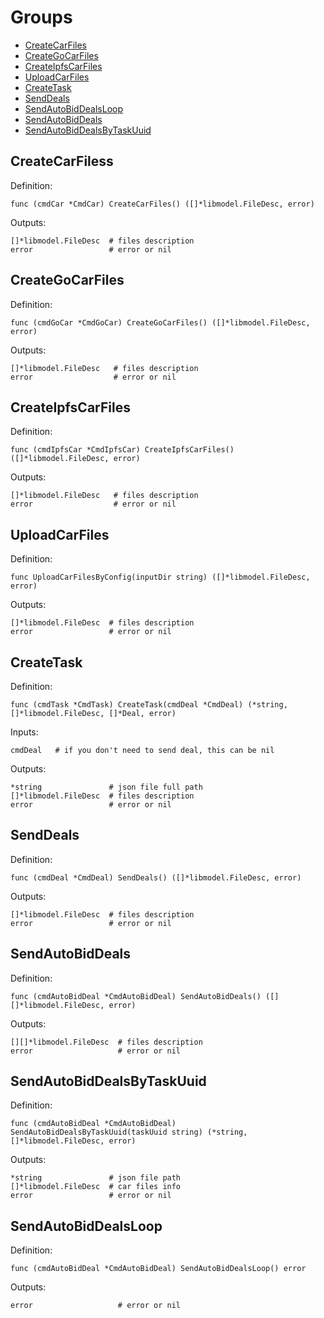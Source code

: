 # Groups

* [CreateCarFiles](#CreateCarFiles)
* [CreateGoCarFiles](#CreateGoCarFiles)
* [CreateIpfsCarFiles](#CreateIpfsCarFiles)
* [UploadCarFiles](#UploadCarFiles)
* [CreateTask](#CreateTask)
* [SendDeals](#SendDeals)
* [SendAutoBidDealsLoop](#SendAutoBidDealsLoop)
* [SendAutoBidDeals](#SendAutoBidDeals)
* [SendAutoBidDealsByTaskUuid](#SendAutoBidDealsByTaskUuid)

## CreateCarFiless

Definition:

```shell
func (cmdCar *CmdCar) CreateCarFiles() ([]*libmodel.FileDesc, error)
```

Outputs:

```shell
[]*libmodel.FileDesc  # files description
error                 # error or nil
```

## CreateGoCarFiles

Definition:

```shell
func (cmdGoCar *CmdGoCar) CreateGoCarFiles() ([]*libmodel.FileDesc, error)
```

Outputs:

```shell
[]*libmodel.FileDesc   # files description
error                  # error or nil
```

## CreateIpfsCarFiles

Definition:

```shell
func (cmdIpfsCar *CmdIpfsCar) CreateIpfsCarFiles() ([]*libmodel.FileDesc, error)
```

Outputs:

```shell
[]*libmodel.FileDesc   # files description
error                  # error or nil
```

## UploadCarFiles

Definition:

```shell
func UploadCarFilesByConfig(inputDir string) ([]*libmodel.FileDesc, error)
```

Outputs:

```shell
[]*libmodel.FileDesc  # files description
error                 # error or nil
```

## CreateTask

Definition:

```shell
func (cmdTask *CmdTask) CreateTask(cmdDeal *CmdDeal) (*string, []*libmodel.FileDesc, []*Deal, error)
```

Inputs:

```shell
cmdDeal   # if you don't need to send deal, this can be nil
```

Outputs:

```shell
*string               # json file full path
[]*libmodel.FileDesc  # files description
error                 # error or nil
```

## SendDeals

Definition:

```shell
func (cmdDeal *CmdDeal) SendDeals() ([]*libmodel.FileDesc, error)
```

Outputs:

```shell
[]*libmodel.FileDesc  # files description
error                 # error or nil
```

## SendAutoBidDeals

Definition:

```shell
func (cmdAutoBidDeal *CmdAutoBidDeal) SendAutoBidDeals() ([][]*libmodel.FileDesc, error)
```

Outputs:

```shell
[][]*libmodel.FileDesc  # files description
error                   # error or nil
```

## SendAutoBidDealsByTaskUuid

Definition:

```shell
func (cmdAutoBidDeal *CmdAutoBidDeal) SendAutoBidDealsByTaskUuid(taskUuid string) (*string, []*libmodel.FileDesc, error)
```

Outputs:

```shell
*string               # json file path
[]*libmodel.FileDesc  # car files info
error                 # error or nil
```

## SendAutoBidDealsLoop

Definition:

```shell
func (cmdAutoBidDeal *CmdAutoBidDeal) SendAutoBidDealsLoop() error
```

Outputs:

```shell
error                   # error or nil
```
